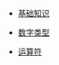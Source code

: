 * [基础知识](https://qingjiegong.rth1.me/#/python/基础知识.md)

* [数字类型](https://qingjiegong.rth1.me/#/python/数字类型.md)

* [运算符](https://qingjiegong.rth1.me/#/python/运算符.md)

  
